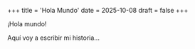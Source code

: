 +++
title = 'Hola Mundo'
date = 2025-10-08
draft = false
+++

¡Hola mundo!

Aquí voy a escribir mi historia...